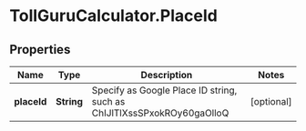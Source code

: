 # TollGuruCalculator.PlaceId

## Properties
Name | Type | Description | Notes
------------ | ------------- | ------------- | -------------
**placeId** | **String** | Specify as Google Place ID string, such as ChIJlTlXssSPxokROy60gaOlloQ | [optional] 
